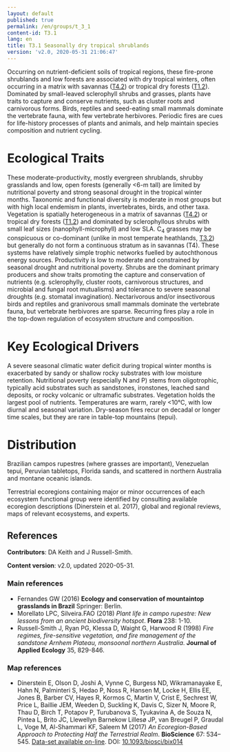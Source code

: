 ```yaml
---
layout: default
published: true
permalink: /en/groups/t_3_1
content-id: T3.1
lang: en
title: T3.1 Seasonally dry tropical shrublands
version: 'v2.0, 2020-05-31 21:06:47'
---
```


Occurring on nutrient-deficient soils of tropical regions, these fire-prone shrublands and low forests are associated with dry tropical winters, often occurring in a matrix with savannas ([T4.2](/explore/groups/T4.2)) or tropical dry forests ([T1.2](/explore/groups/T1.2)). Dominated by small-leaved sclerophyll shrubs and grasses, plants have traits to capture and conserve nutrients, such as cluster roots and carnivorous forms. Birds, reptiles and seed-eating small mammals dominate the vertebrate fauna, with few vertebrate herbivores. Periodic fires are cues for life-history processes of plants and animals, and help maintain species composition and nutrient cycling.

# Ecological Traits
 
These moderate-productivity, mostly evergreen shrublands, shrubby grasslands and low, open forests (generally <6-m tall) are limited by nutritional poverty and strong seasonal drought in the tropical winter months. Taxonomic and functional diversity is moderate in most groups but with high local endemism in plants, invertebrates, birds, and other taxa. Vegetation is spatially heterogeneous in a matrix of savannas ([T4.2](/explore/groups/T4.2)) or tropical dry forests ([T1.2](/explore/groups/T1.2)) and dominated by sclerophyllous shrubs with small leaf sizes (nanophyll-microphyll) and low SLA. C<sub>4</sub> grasses may be conspicuous or co-dominant (unlike in most temperate heathlands, [T3.2](/explore/groups/T3.2)) but generally do not form a continuous stratum as in savannas (T4). These systems have relatively simple trophic networks fuelled by autochthonous energy sources. Productivity is low to moderate and constrained by seasonal drought and nutritional poverty. Shrubs are the dominant primary producers and show traits promoting the capture and conservation of nutrients (e.g. sclerophylly, cluster roots, carnivorous structures, and microbial and fungal root mutualisms) and tolerance to severe seasonal droughts (e.g. stomatal invagination). Nectarivorous and/or insectivorous birds and reptiles and granivorous small mammals dominate the vertebrate fauna, but vertebrate herbivores are sparse. Recurring fires play a role in the top-down regulation of ecosystem structure and composition.
 
# Key Ecological Drivers
 
A severe seasonal climatic water deficit during tropical winter months is exacerbated by sandy or shallow rocky substrates with low moisture retention. Nutritional poverty (especially N and P) stems from oligotrophic, typically acid substrates such as sandstones, ironstones, leached sand deposits, or rocky volcanic or ultramafic substrates. Vegetation holds the largest pool of nutrients. Temperatures are warm, rarely <10°C, with low diurnal and seasonal variation. Dry-season fires recur on decadal or longer time scales, but they are rare in table-top mountains (tepui).
 
# Distribution
 
Brazilian campos rupestres (where grasses are important), Venezuelan tepui, Peruvian tabletops, Florida sands, and scattered in northern Australia and montane oceanic islands.

Terrestrial ecoregions containing major or minor occurrences of each ecosystem functional group were identified by consulting available ecoregion descriptions (Dinerstein et al. 2017), global and regional reviews, maps of relevant ecosystems, and experts.

## References

**Contributors**: DA Keith and J Russell-Smith.

**Content version**: v2.0, updated 2020-05-31.

### Main references
* Fernandes GW (2016) **Ecology and conservation of mountaintop grasslands in Brazil** Springer: Berlin.
* Morellato LPC, Silveira.FAO  (2018) *Plant life in campo rupestre: New lessons from an ancient biodiversity hotspot*. **Flora** 238: 1-10.
* Russell-Smith J, Ryan PG, Klessa D, Waight G, Harwood R  (1998) *Fire regimes, fire-sensitive vegetation, and fire management of the sandstone Arnhem Plateau, monsoonal northern Australia*. **Journal of Applied Ecology** 35, 829-846.

### Map references
* Dinerstein E, Olson D, Joshi A, Vynne C, Burgess ND, Wikramanayake E, Hahn N, Palminteri S, Hedao P, Noss R, Hansen M, Locke H, Ellis EE, Jones B, Barber CV, Hayes R, Kormos C, Martin V, Crist E, Sechrest W, Price L, Baillie JEM, Weeden D, Suckling K, Davis C, Sizer N, Moore R, Thau D, Birch T, Potapov P, Turubanova S, Tyukavina A, de Souza N, Pintea L, Brito JC, Llewellyn Barnekow Lillesø JP, van Breugel P, Graudal L, Voge M, Al-Shammari KF, Saleem M  (2017) *An Ecoregion-Based Approach to Protecting Half the Terrestrial Realm*. **BioScience** 67: 534–545. [Data-set available on-line](https://ecoregions2017.appspot.com/). DOI: [10.1093/biosci/bix014](http://doi.org/10.1093/biosci/bix014)

